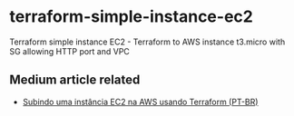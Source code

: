 # terraform-simple-instance-ec2
Terraform simple instance EC2 - Terraform to AWS instance t3.micro with SG allowing HTTP port and VPC

## Medium article related

- [Subindo uma instância EC2 na AWS usando Terraform (PT-BR)](https://medium.com/@pethersonmoreno/subindo-uma-inst%C3%A2ncia-ec2-na-aws-usando-terraform-868a489dbaaa)
